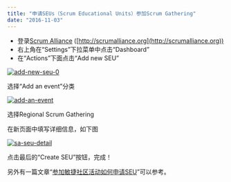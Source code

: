 ```yaml
---
title: "申请SEUs（Scrum Educational Units）参加Scrum Gathering"
date: "2016-11-03"
---
```


- 登录[Scrum Alliance](http://scrumalliance.org) ([http://scrumalliance.org](http://scrumalliance.org))
- 右上角在“Settings”下拉菜单中点击“Dashboard”
- 在“Actions”下面点击“Add new SEU”

[![add-new-seu-0](/wp-content/uploads/2016/11/add-new-seu-0.png)](http://bobjiang.com/apply-for-seu-scrum-gathering/add-new-seu-0/#main)

选择“Add an event”分类

[![add-an-event](/wp-content/uploads/2016/11/add-an-event.png)](http://bobjiang.com/apply-for-seu-scrum-gathering/add-an-event/#main)

选择Regional Scrum Gathering

在新页面中填写详细信息，如下图

[![sa-seu-detail](/wp-content/uploads/2016/11/sa-seu-detail.png)](http://bobjiang.com/apply-for-seu-scrum-gathering/sa-seu-detail/#main)

点击最后的“Create SEU”按钮，完成！

另外有一篇文章“[参加敏捷社区活动如何申请SEU](http://bobjiang.com/how-to-apply-seu-attend-community-workshop/)”可以参考。
